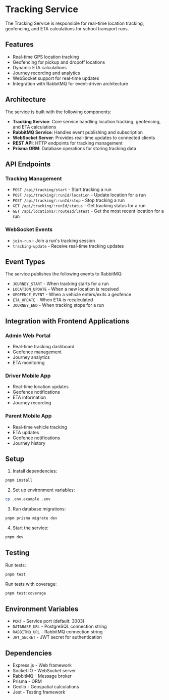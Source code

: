 # Tracking Service

The Tracking Service is responsible for real-time location tracking, geofencing, and ETA calculations for school transport runs.

## Features

- Real-time GPS location tracking
- Geofencing for pickup and dropoff locations
- Dynamic ETA calculations
- Journey recording and analytics
- WebSocket support for real-time updates
- Integration with RabbitMQ for event-driven architecture

## Architecture

The service is built with the following components:

- **Tracking Service**: Core service handling location tracking, geofencing, and ETA calculations
- **RabbitMQ Service**: Handles event publishing and subscription
- **WebSocket Server**: Provides real-time updates to connected clients
- **REST API**: HTTP endpoints for tracking management
- **Prisma ORM**: Database operations for storing tracking data

## API Endpoints

### Tracking Management

- `POST /api/tracking/start` - Start tracking a run
- `POST /api/tracking/:runId/location` - Update location for a run
- `POST /api/tracking/:runId/stop` - Stop tracking a run
- `GET /api/tracking/:runId/status` - Get tracking status for a run
- `GET /api/locations/:routeId/latest` - Get the most recent location for a run

### WebSocket Events

- `join-run` - Join a run's tracking session
- `tracking-update` - Receive real-time tracking updates

## Event Types

The service publishes the following events to RabbitMQ:

- `JOURNEY_START` - When tracking starts for a run
- `LOCATION_UPDATE` - When a new location is received
- `GEOFENCE_EVENT` - When a vehicle enters/exits a geofence
- `ETA_UPDATE` - When ETA is recalculated
- `JOURNEY_END` - When tracking stops for a run

## Integration with Frontend Applications

### Admin Web Portal
- Real-time tracking dashboard
- Geofence management
- Journey analytics
- ETA monitoring

### Driver Mobile App
- Real-time location updates
- Geofence notifications
- ETA information
- Journey recording

### Parent Mobile App
- Real-time vehicle tracking
- ETA updates
- Geofence notifications
- Journey history

## Setup

1. Install dependencies:
```bash
pnpm install
```

2. Set up environment variables:
```bash
cp .env.example .env
```

3. Run database migrations:
```bash
pnpm prisma migrate dev
```

4. Start the service:
```bash
pnpm dev
```

## Testing

Run tests:
```bash
pnpm test
```

Run tests with coverage:
```bash
pnpm test:coverage
```

## Environment Variables

- `PORT` - Service port (default: 3003)
- `DATABASE_URL` - PostgreSQL connection string
- `RABBITMQ_URL` - RabbitMQ connection string
- `JWT_SECRET` - JWT secret for authentication

## Dependencies

- Express.js - Web framework
- Socket.IO - WebSocket server
- RabbitMQ - Message broker
- Prisma - ORM
- Geolib - Geospatial calculations
- Jest - Testing framework 